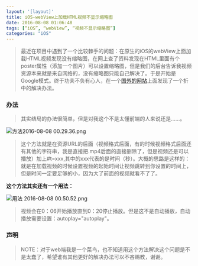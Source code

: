 ```yaml
---
layout: '[layout]'
title: iOS-webView上加载HTML视频不显示缩略图
date: 2016-08-08 01:06:48
tags: [“iOS”, “webView”, “视频不显示缩略图”]
categories: "iOS"
---
```


>最近在项目中遇到了一个比较棘手的问题：在原生的iOS的webView上面加载HTML视频发现没有缩略图，在网上查了资料发现在HTML里面有个poster属性（添加一个图片）可以设置缩略图，但是我们的后台告诉我视频资源本来就是来自网络的，没有缩略图只能自己解决了。于是开始是Google模式。终于功夫不负有心人，在一个[国外的网站](https://www.sitepoint.com/html5-video-fragments-captions-dynamic-thumbnails/)上面发现了一个折中的解决办法。

### 办法
> 其实结局的办法很简单，但是对我这个不是太懂前端的人来说还是……。

![方法2016-08-08 00.29.36.png](https://i-blog.csdnimg.cn/blog_migrate/4207318919c8a9ed74e9a03b62d18e6c.webp?x-image-process=image/format,png)

> 这个方法就是在资源URL的后面（视频格式后面，有的时候视频格式后面还有其他的字符串，我是直接把.mp4后面的直接删除了，但是视频还是可以播放）加上#t=xxx,其中的xxx代表的是时间（秒）。大概的思路是这样的：就是在加载视频的时候设置视频的起始时间让视频跳转到你设置的时间上，但是时间一定要足够的小，因为大了前面的视频就看不了了。

**这个方法其实还有一个用法：**

![用法 2016-08-08 00.50.52.png](https://i-blog.csdnimg.cn/blog_migrate/406035d5b21ac7d6e4ba0edbf0414389.webp?x-image-process=image/format,png)

> 视频会在0：06开始播放直到0：20停止播放。但是这不是自动播放，自动播放需要设置：autoplay="autoplay"。

### 声明
> NOTE：对于web端我是一个菜鸟，也不知道用这个方法解决这个问题是不是太蠢了，希望谁有其他更好的解决办法可以不吝赐教，谢谢。